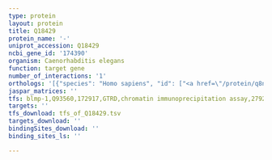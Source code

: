 ```yaml
---
type: protein
layout: protein
title: Q18429
protein_name: '-'
uniprot_accession: Q18429
ncbi_gene_id: '174390'
organism: Caenorhabditis elegans
function: target gene
number_of_interactions: '1'
orthologs: '[{"species": "Homo sapiens", "id": ["<a href=\"/protein/q8ne62\">Q8NE62</a>"]}, {"species": "Mus musculus", "id": ["<a href=\"/protein/q8bj64\">Q8BJ64</a>"]}, {"species": "Rattus norvegicus", "id": ["<a href=\"/protein/q6upe0\">Q6UPE0</a>"]}, {"species": "Danio rerio", "id": ["<a href=\"/protein/e7ey13\">E7EY13</a>"]}]'
jaspar_matrices: ''
tfs: blmp-1,Q93560,172917,GTRD,chromatin immunoprecipitation assay,27924024%5Buid%5D,No
targets: ''
tfs_download: tfs_of_Q18429.tsv
targets_download: ''
bindingSites_download: ''
binding_sites_ls: ''

---
```

